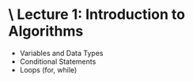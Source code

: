 # \ Lecture 1: Introduction to Algorithms

* Variables and Data Types
* Conditional Statements
* Loops (for, while)
